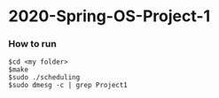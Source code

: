 # 2020-Spring-OS-Project-1

### How to run 
```
$cd <my folder>
$make
$sudo ./scheduling
$sudo dmesg -c | grep Project1
```

